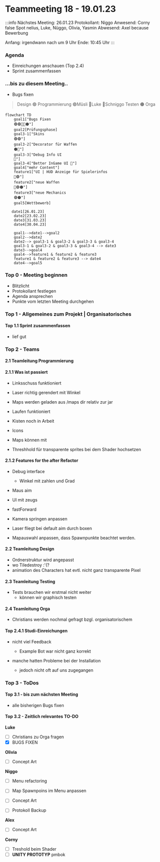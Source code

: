 # Teammeeting 18 - 19.01.23

:::info
Nächstes Meeting: 26.01.23
Protokollant: Niggo
Anwesend: Corny false Spot nelius, Luke, Nüggo, Olivia, Yasmin
Abwesend: Axel because Bewerbung

Anfang: irgendwann nach um 9  Uhr
Ende: 10:45 Uhr
:::

### Agenda
- Einreichungen anschauen (Top 2.4)
- Sprint zusammenfassen

### ...bis zu diesem Meeting..

- Bugs fixen 

> Design 🟢
> Programmierung 🟣Müsli 🔵Luke 🔴Schniggo
> Testen 🟠
> Orga 

```mermaid
flowchart TD
    goal1["Bugs Fixen 
    🟢🟣🔵🔴🟠"]
    goal2[Prüfungsphase]
    goal3-1["Skins 
    🟢🟣"]
    goal3-2["Decorator für Waffen 
    🟠🔵"]
    goal3-3["Debug Info UI 
    🔴"]
    goal3-4["Better InGame UI 🔴"]
    goal4["mehr Content"]
    feature1["UI | HUD Anzeige für Spielerinfos
    🔴🟣"]
    feature2["neue Waffen 
    🔵🟢🟠"]
    feature3["neue Mechanics
    🟣🟠"]
    goal5[Wettbewerb]
   
   date1[26.01.23]
    date2[23.02.23]
    date3[31.03.23]
    date4[30.04.23]
    
    goal1-->date1-->goal2
    goal2-->date2
    date2--> goal3-1 & goal3-2 & goal3-3 & goal3-4
    goal3-1 & goal3-2 & goal3-3 & goal3-4 --> date3
    date3-->goal4
    goal4-->feature1 & feature2 & feature3
    feature1 & feature2 & feature3 --> date4
    date4-->goal5
```

### Top 0 - Meeting beginnen

* Blitzlicht
* Protokollant festlegen
* Agenda ansprechen
* Punkte vom letzten Meeting durchgehen


### Top 1 - Allgemeines zum Projekt | Organisatorisches

#### Top 1.1 Sprint zusammenfassen

- lief gut

### Top 2 - Teams

#### 2.1 Teamleitung Programmierung

#### 2.1.1 Was ist passiert

- Linksschuss funktioniert
- Laser richtig gerendert mit Winkel
- Maps werden geladen aus /maps dir relativ zur jar
- Laufen funktioniert
- Kisten noch in Arbeit
- Icons

- Maps können mit 

- Threshhold für transparente sprites bei dem Shader hochsetzen

#### 2.1.2 Features for the after Refactor

- Debug interface 
    - Winkel mit zahlen und Grad
    
- Maus aim

- UI mit zeugs

- fastForward

- Kamera springen anpassen

- Laser fliegt bei default aim durch boxen


- Mapauswahl anpassen, dass Spawnpunkte beachtet werden.


#### 2.2 Teamleitung Design

- Ordnerstruktur wird angepasst
- wo Tiledestroy :'(?
- animation des Characters hat evtl. nicht ganz transparente Pixel


#### 2.3 Teamleitung Testing

- Tests brauchen wir erstmal nicht weiter
    - können wir graphisch testen

#### 2.4 Teamleitung Orga

- Christians werden nochmal gefragt bzgl. organisatorischem

#### Top 2.4.1 Studi-Einreichungen

- nicht viel Feedback
    - Example Bot war nicht ganz korrekt

- manche hatten Probleme bei der Installation
    - jedoch nicht oft auf uns zugegangen



### Top 3 - ToDos
#### Top 3.1 - bis zum nächsten Meeting

- alle bisherigen Bugs fixen

#### Top 3.2 - Zeitlich relevantes TO-DO

**Luke**
- [ ] Christians zu Orga fragen
- [x] BUGS FIXEN

**Olivia**
- [ ] Concept Art

**Niggo**
- [ ] Menu refactoring
- [ ] Map Spawnpoins im Menu anpassen
- [ ] Concept Art
- [ ] Protokoll Backup


**Alex**
- [ ] Concept Art

**Corny**
- [ ] Treshold beim Shader
- [ ] **UNITY PROTOTYP** pmbok
